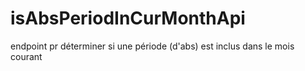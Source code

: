 # isAbsPeriodInCurMonthApi
endpoint pr déterminer si une période (d'abs) est inclus dans le mois courant
